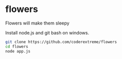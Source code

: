 # flowers
Flowers will make them sleepy

Install node.js and git bash on windows.

```bash
git clone https://github.com/coderextreme/flowers
cd flowers
node app.js
```
